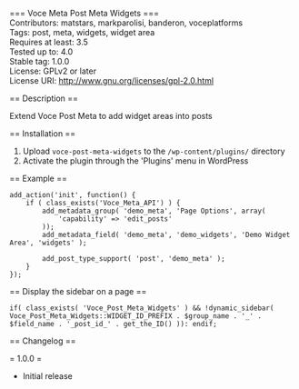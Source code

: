 === Voce Meta Post Meta Widgets ===  
Contributors: matstars, markparolisi, banderon, voceplatforms  
Tags: post, meta, widgets, widget area  
Requires at least: 3.5  
Tested up to: 4.0  
Stable tag: 1.0.0  
License: GPLv2 or later  
License URI: http://www.gnu.org/licenses/gpl-2.0.html

== Description ==

Extend Voce Post Meta to add widget areas into posts

== Installation ==

1. Upload `voce-post-meta-widgets` to the `/wp-content/plugins/` directory
2. Activate the plugin through the 'Plugins' menu in WordPress

== Example ==  
```
add_action('init', function() {
	if ( class_exists('Voce_Meta_API') ) {
		add_metadata_group( 'demo_meta', 'Page Options', array(
			'capability' => 'edit_posts'
		));
		add_metadata_field( 'demo_meta', 'demo_widgets', 'Demo Widget Area', 'widgets' );

		add_post_type_support( 'post', 'demo_meta' );
	}
});
```

== Display the sidebar on a page ==  
```
if( class_exists( 'Voce_Post_Meta_Widgets' ) && !dynamic_sidebar( Voce_Post_Meta_Widgets::WIDGET_ID_PREFIX . $group_name . '_' . $field_name . '_post_id_' . get_the_ID() )): endif;
```

== Changelog ==  

= 1.0.0 =  
* Initial release